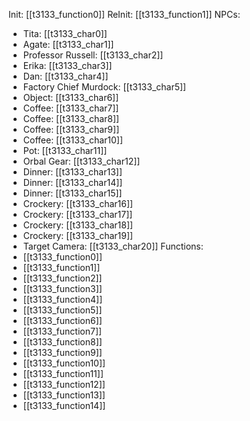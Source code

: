 Init: [[t3133_function0]]
ReInit: [[t3133_function1]]
NPCs:
- Tita: [[t3133_char0]]
- Agate: [[t3133_char1]]
- Professor Russell: [[t3133_char2]]
- Erika: [[t3133_char3]]
- Dan: [[t3133_char4]]
- Factory Chief Murdock: [[t3133_char5]]
- Object: [[t3133_char6]]
- Coffee: [[t3133_char7]]
- Coffee: [[t3133_char8]]
- Coffee: [[t3133_char9]]
- Coffee: [[t3133_char10]]
- Pot: [[t3133_char11]]
- Orbal Gear: [[t3133_char12]]
- Dinner: [[t3133_char13]]
- Dinner: [[t3133_char14]]
- Dinner: [[t3133_char15]]
- Crockery: [[t3133_char16]]
- Crockery: [[t3133_char17]]
- Crockery: [[t3133_char18]]
- Crockery: [[t3133_char19]]
- Target Camera: [[t3133_char20]]
Functions:
- [[t3133_function0]]
- [[t3133_function1]]
- [[t3133_function2]]
- [[t3133_function3]]
- [[t3133_function4]]
- [[t3133_function5]]
- [[t3133_function6]]
- [[t3133_function7]]
- [[t3133_function8]]
- [[t3133_function9]]
- [[t3133_function10]]
- [[t3133_function11]]
- [[t3133_function12]]
- [[t3133_function13]]
- [[t3133_function14]]
